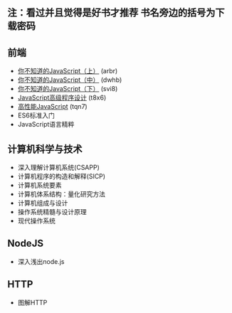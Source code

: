 ## 注：看过并且觉得是好书才推荐 书名旁边的括号为下载密码
## 前端
* [你不知道的JavaScript（上）](https://pan.baidu.com/s/1IcftWhmNQRm3O2JKhecykw ) (arbr)
* [你不知道的JavaScript（中）](https://pan.baidu.com/s/1abe5SOgLVaZNPQXKOS1VSw) (dwhb)
* [你不知道的JavaScript（下）](https://pan.baidu.com/s/1_kZSaEyQ5tyf1zW2XnWqkA) (svi8)
* [JavaScript高级程序设计](https://pan.baidu.com/s/1hjvR5FJ-1tuV8Tl972iyHQ) (t8x6)
* [高性能JavaScript](https://pan.baidu.com/s/1VVwbEeLi5ibpd_xH59im8g) (tqn7)
* ES6标准入门
* JavaScript语言精粹

## 计算机科学与技术
* 深入理解计算机系统(CSAPP)
* 计算机程序的构造和解释(SICP)
* 计算机系统要素
* 计算机体系结构：量化研究方法
* 计算机组成与设计
* 操作系统精髓与设计原理
* 现代操作系统

## NodeJS
* 深入浅出node.js

## HTTP
* 图解HTTP
